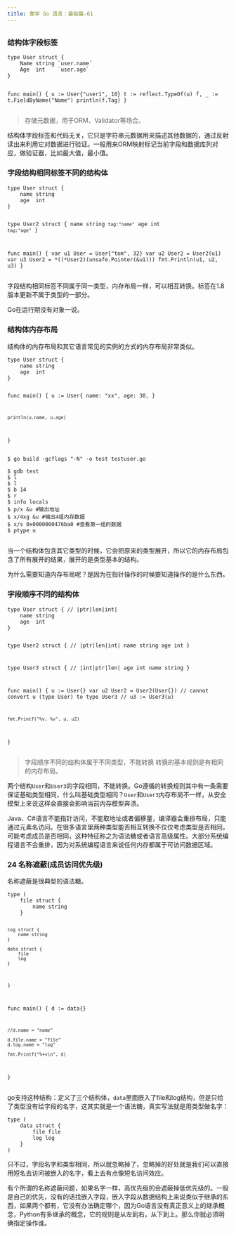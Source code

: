```yaml
---
title: 重学 Go 语言：基础篇-61
---
```

<article id="topicContainer" class="column_content"><h2 class="topic_title"></h2><div><h3 id="">结构体字段标签</h3>
<pre><code class="go language-go">type User struct {
    Name string `user.name`
    Age  int    `user.age`
}

func main() {
    u := User{"user1", 10}
    t := reflect.TypeOf(u)
    f, _ := t.FieldByName("Name")
    println(f.Tag)
}
</code></pre>
<blockquote>
  <p>存储元数据，用于ORM、Validator等场合。</p>
</blockquote>
<p>结构体字段标签和代码无关，它只是字符串元数据用来描述其他数据的，通过反射读出来利用它对数据进行验证。一般用来ORM映射标记当前字段和数据库列对应，做验证器，比如最大值，最小值。</p>
<h3 id="-1">字段结构相同标签不同的结构体</h3>
<pre><code class="go language-go">type User struct {
    name string
    age  int
}

type User2 struct {
    name string `tag:"name"`
    age  int    `tag:"age"`
}

func main() {
    var u1 User = User{"tom", 32}
    var u2 User2 = User2(u1)
    var u3 User2 = *((*User2)(unsafe.Pointer(&amp;u1)))
    fmt.Println(u1, u2, u3)
}
</code></pre>
<p>字段结构相同标签不同属于同一类型，内存布局一样，可以相互转换。标签在1.8版本更新不属于类型的一部分。</p>
<p>Go在运行期没有对象一说。</p>
<h3 id="-2">结构体内存布局</h3>
<p>结构体的内存布局和其它语言常见的实例的方式的内存布局非常类似。</p>
<pre><code class="go language-go">type User struct {
    name string
    age  int
}

func main() {
    u := User{
        name: "xx",
        age:  30,
    }

    println(u.name, u.age)
}
</code></pre>
<pre><code class="bash language-bash">$ go build -gcflags "-N" -o test testuser.go
</code></pre>
<pre><code class="bash language-bash">$ gdb test
$ l
$ l
$ b 14
$ r
$ info locals
$ p/x &amp;u #输出地址
$ x/4xg &amp;u #输出4组内存数据
$ x/s 0x0000000476ba0 #查看第一组的数据
$ ptype u
</code></pre>
<p><img src="images/struct.png" alt="" /></p>
<p>当一个结构体包含其它类型的时候，它会把原来的类型展开，所以它的内存布局包含了所有展开的结果，展开的是类型基本的结构。</p>
<p>为什么需要知道内存布局呢？是因为在指针操作的时候要知道操作的是什么东西。</p>
<h3 id="-3">字段顺序不同的结构体</h3>
<pre><code class="go language-go">type User struct { // |ptr|len|int|
    name string
    age  int
}

type User2 struct { // |ptr|len|int|
    name string
    age  int
}

type User3 struct { // |int|ptr|len|
    age  int
    name string
}

func main() {
    u := User{}
    var u2 User2 = User2(User{})
    // cannot convert u (type User) to type User3
    // u3 := User3(u)

    fmt.Printf("%v, %v", u, u2)
}
</code></pre>
<blockquote>
  <p>字段顺序不同的结构体属于不同类型，不能转换
  转换的基本规则是有相同的内存布局。</p>
</blockquote>
<p>两个结构<code>User</code>和<code>User3</code>的字段相同，不能转换。Go遵循的转换规则其中有一条需要保证基础类型相同，什么叫基础类型相同？<code>User</code>和<code>User3</code>内存布局不一样，从安全模型上来说这样会直接会影响当前内存模型奔溃。</p>
<p>Java、C#语言不能指针访问，不能取地址或者偏移量，编译器会重排布局，只能通过元素名访问。在很多语言里两种类型能否相互转换不仅仅考虑类型是否相同，可能考虑成员是否相同，这种特征称之为语法糖或者语言高级属性。大部分系统编程语言不会重排，因为对系统编程语言来说任何内存都属于可访问数据区域。</p>
<h3 id="24">24 名称遮蔽(成员访问优先级)</h3>
<p>名称遮蔽是很典型的语法糖。</p>
<pre><code class="go language-go">type (
    file struct {
        name string
    }

    log struct {
        name string
    }

    data struct {
        file
        log
    }
)

func main() {
    d := data{}

    //d.name = "name"

    d.file.name = "file"
    d.log.name = "log"

    fmt.Printf("%+v\n", d)
}
</code></pre>
<p>go支持这种结构：定义了三个结构体，<code>data</code>里面嵌入了file和log结构，但是只给了类型没有给字段的名字，这其实就是一个语法糖，真实写法就是用类型做名字：</p>
<pre><code class="go language-go">type (
    data struct {
        file file
        log log
    }
)
</code></pre>
<p>只不过，字段名字和类型相同，所以就忽略掉了，忽略掉的好处就是我们可以直接用短名去访问被嵌入的名字，看上去有点像短名访问效应。</p>
<p>有个所谓的名称遮蔽问题，如果名字一样，高优先级的会遮蔽掉低优先级的。一般是自己的优先，没有的话找嵌入字段，嵌入字段从数据结构上来说类似于继承的东西，如果两个都有，它没有办法确定哪个，因为Go语言没有真正意义上的继承概念，Python有多继承的概念，它的规则是从左到右，从下到上。那么你就必须明确指定操作谁。</p></div></article>